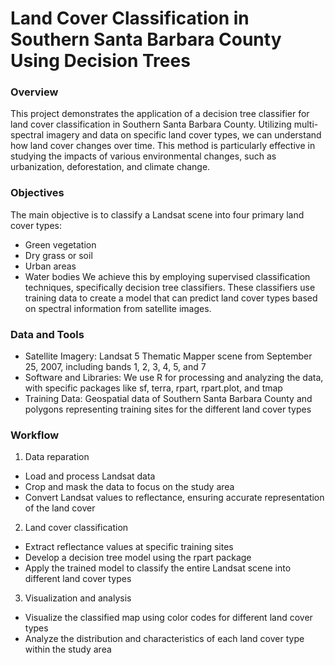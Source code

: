 # Land Cover Classification in Southern Santa Barbara County Using Decision Trees

### Overview
This project demonstrates the application of a decision tree classifier for land cover classification in Southern Santa Barbara County. Utilizing multi-spectral imagery and data on specific land cover types, we can understand how land cover changes over time. This method is particularly effective in studying the impacts of various environmental changes, such as urbanization, deforestation, and climate change.

### Objectives
The main objective is to classify a Landsat scene into four primary land cover types:
- Green vegetation
- Dry grass or soil
- Urban areas
- Water bodies
We achieve this by employing supervised classification techniques, specifically decision tree classifiers. These classifiers use training data to create a model that can predict land cover types based on spectral information from satellite images.

### Data and Tools
- Satellite Imagery: Landsat 5 Thematic Mapper scene from September 25, 2007, including bands 1, 2, 3, 4, 5, and 7
- Software and Libraries: We use R for processing and analyzing the data, with specific packages like sf, terra, rpart, rpart.plot, and tmap
- Training Data: Geospatial data of Southern Santa Barbara County and polygons representing training sites for the different land cover types

### Workflow
1. Data reparation
- Load and process Landsat data
- Crop and mask the data to focus on the study area
- Convert Landsat values to reflectance, ensuring accurate representation of the land cover

2. Land cover classification
- Extract reflectance values at specific training sites
- Develop a decision tree model using the rpart package
- Apply the trained model to classify the entire Landsat scene into different land cover types

3. Visualization and analysis
- Visualize the classified map using color codes for different land cover types
- Analyze the distribution and characteristics of each land cover type within the study area

